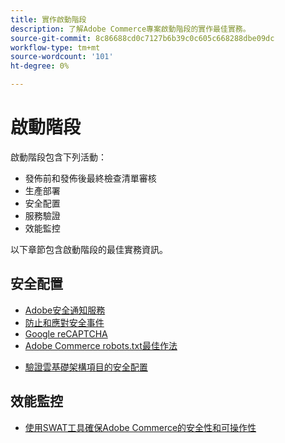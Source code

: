```yaml
---
title: 實作啟動階段
description: 了解Adobe Commerce專案啟動階段的實作最佳實務。
source-git-commit: 8c86688cd0c7127b6b39c0c605c668288dbe09dc
workflow-type: tm+mt
source-wordcount: '101'
ht-degree: 0%

---
```



# 啟動階段

啟動階段包含下列活動：

- 發佈前和發佈後最終檢查清單審核
- 生產部署
- 安全配置
- 服務驗證
- 效能監控

以下章節包含啟動階段的最佳實務資訊。

## 安全配置

- [Adobe安全通知服&#x200B;務](security-notification-service.md)
- [防止和應對安全事件](prevent-respond-security-incident.md)
- [Google reCAPTCHA](https://docs.magento.com/user-guide/stores/security-google-recaptcha.html)
- [Adobe Commerce robots.txt最佳作&#x200B;法](robots-txt.md)
<!-- - [Install the latest security patches](https://helpx.adobe.com/security/products/magento/apsb22-12.html) - CTAG deck -->
- [驗證雲基礎架構項目的安全配置](https://devdocs.magento.com/cloud/live/site-launch-checklist.html#security-configuration)

## 效能監控

- [使用SWAT工具確保Adobe Commerce的安全性和可操作性](../../../tools/site-wide-analysis-tool/intro.md#integrations-with-other-adobe-commerce-support-tools)
